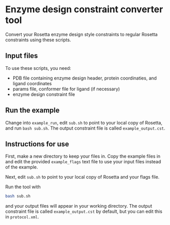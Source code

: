 # Enzyme design constraint converter tool 

Convert your Rosetta enzyme design style constraints to regular Rosetta constraints using these scripts. 

## Input files 

To use these scripts, you need:  

- PDB file containing enzyme design header, protein coordinaties, and ligand coordinates
- params file, conformer file for ligand (if necessary) 
- enzyme design constraint file

## Run the example 

Change into `example_run`, edit `sub.sh` to point to your local copy of Rosetta, and run `bash sub.sh`. The output constraint file is called `example_output.cst`. 

## Instructions for use  

First, make a new directory to keep your files in. Copy the example files in and edit the provided `example_flags` text file to use your input files instead of the example. 

Next, edit `sub.sh` to point to your local copy of Rosetta and your flags file. 

Run the tool with 

```bash
bash sub.sh
``` 

and your output files will appear in your working directory. The output constraint file is called `example_output.cst` by default, but you can edit this in `protocol.xml`. 
